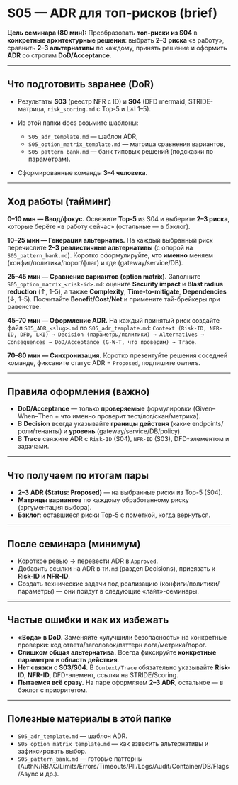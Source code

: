 # S05 — ADR для топ-рисков (brief)

**Цель семинара (80 мин):**
Преобразовать **топ-риски из S04** в **конкретные архитектурные решения**: выбрать **2–3 риска** «в работу», сравнить **2–3 альтернативы** по каждому, принять решение и оформить **ADR** со строгим **DoD/Acceptance**.

---

## Что подготовить заранее (DoR)

* Результаты **S03** (реестр NFR с ID) и **S04** (DFD mermaid, STRIDE-матрица, `risk_scoring.md` с Top-5 и L×I 1–5).
* Из этой папки docs возьмите шаблоны:

  * `S05_adr_template.md` — шаблон ADR,
  * `S05_option_matrix_template.md` — матрица сравнения вариантов,
  * `S05_pattern_bank.md` — банк типовых решений (подсказки по параметрам).
* Сформированные команды **3–4 человека**.

---

## Ход работы (тайминг)

**0–10 мин — Ввод/фокус.**
Освежите **Top-5** из S04 и выберите **2–3 риска**, которые берёте «в работу сейчас» (остальные — в бэклог).

**10–25 мин — Генерация альтернатив.**
На каждый выбранный риск перечислите **2–3 реалистичные альтернативы** (с опорой на `S05_pattern_bank.md`). Коротко сформулируйте, **что именно** меняем (конфиг/политика/порог/флаг) и где (gateway/service/DB).

**25–45 мин — Сравнение вариантов (option matrix).**
Заполните `S05_option_matrix_<risk-id>.md`:
оцените **Security impact** и **Blast radius reduction** (↑, 1–5), а также **Complexity**, **Time-to-mitigate**, **Dependencies** (↓, 1–5). Посчитайте **Benefit/Cost/Net** и примените тай-брейкеры при равенстве.

**45–70 мин — Оформление ADR.**
На каждый принятый риск создайте файл `S05_ADR_<slug>.md` по `S05_adr_template.md`:
`Context (Risk-ID, NFR-ID, DFD, L×I) → Decision (параметры/политики) → Alternatives → Consequences → DoD/Acceptance (G-W-T, что проверим) → Trace`.

**70–80 мин — Синхронизация.**
Коротко презентуйте решения соседней команде, фиксаните статус ADR = `Proposed`, подпишите owners.

---

## Правила оформления (важно)

* **DoD/Acceptance** — только **проверяемые** формулировки (Given–When–Then + что именно проверит тест/лог/скан/метрика).
* В **Decision** всегда указывайте **границы действия** (какие endpoints/роли/тенанты) и **уровень** (gateway/service/DB/policy).
* В **Trace** свяжите ADR с `Risk-ID` (S04), `NFR-ID` (S03), DFD-элементом и задачами.

---

## Что получаем по итогам пары

* **2–3 ADR (Status: Proposed)** — на выбранные риски из Top-5 (S04).
* **Матрицы вариантов** по каждому обработанному риску (аргументация выбора).
* **Бэклог**: оставшиеся риски Top-5 с пометкой, когда вернуться.

---

## После семинара (минимум)

* Короткое ревью → перевести ADR в `Approved`.
* Добавить ссылки на ADR в `TM.md` (раздел Decisions), привязать к **Risk-ID** и **NFR-ID**.
* Создать технические задачи под реализацию (конфиги/политики/параметры) — они пойдут в следующие «лайт»-семинары.

---

## Частые ошибки и как их избежать

* **«Вода» в DoD.** Заменяйте «улучшили безопасность» на конкретные проверки: код ответа/заголовок/паттерн лога/метрика/порог.
* **Слишком общая альтернатива.** Всегда фиксируйте **конкретные параметры** и **область действия**.
* **Нет связки с S03/S04.** В `Context/Trace` обязательно указывайте **Risk-ID**, **NFR-ID**, DFD-элемент, ссылки на STRIDE/Scoring.
* **Пытаемся всё сразу.** На паре оформляем **2–3 ADR**, остальное — в бэклог с приоритетом.

---

## Полезные материалы в этой папке

* `S05_adr_template.md` — шаблон ADR.
* `S05_option_matrix_template.md` — как взвесить альтернативы и зафиксировать выбор.
* `S05_pattern_bank.md` — готовые паттерны (AuthN/RBAC/Limits/Errors/Timeouts/PII/Logs/Audit/Container/DB/Flags/Async и др.).
